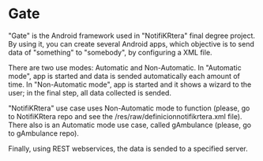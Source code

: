 Gate
====

"Gate" is the Android framework used in "NotifiKRtera" final degree project. By using it, you can create several Android apps, which objective is to send data of "something" to "somebody", by configuring a XML file.

There are two use modes: Automatic and Non-Automatic. In "Automatic mode", app is started and data is sended automatically each amount of time. In "Non-Automatic mode", app is started and it shows a wizard to the user; in the final step, all data collected is sended.

"NotifiKRtera" use case uses Non-Automatic mode to function (please, go to NotifiKRtera repo and see the /res/raw/definicionnotifikrtera.xml file). There also is an Automatic mode use case, called gAmbulance (please, go to gAmbulance repo).

Finally, using REST webservices, the data is sended to a specified server.
